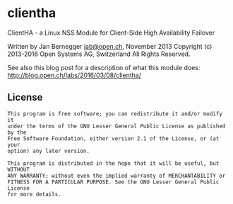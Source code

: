 # clientha 

ClientHA - a Linux NSS Module for Client-Side High Availability Failover

Written by Jan Bernegger jab@open.ch, November 2013
Copyright (c) 2013-2016 Open Systems AG, Switzerland
All Rights Reserved.

See also this blog post for a description of what this module does:
http://blog.open.ch/labs/2016/03/08/clientha/

## License

    This program is free software; you can redistribute it and/or modify it
    under the terms of the GNU Lesser General Public License as published by the
    Free Software Foundation, either version 2.1 of the License, or (at your
    option) any later version.
    
    This program is distributed in the hope that it will be useful, but WITHOUT
    ANY WARRANTY; without even the implied warranty of MERCHANTABILITY or
    FITNESS FOR A PARTICULAR PURPOSE. See the GNU Lesser General Public License
    for more details.
